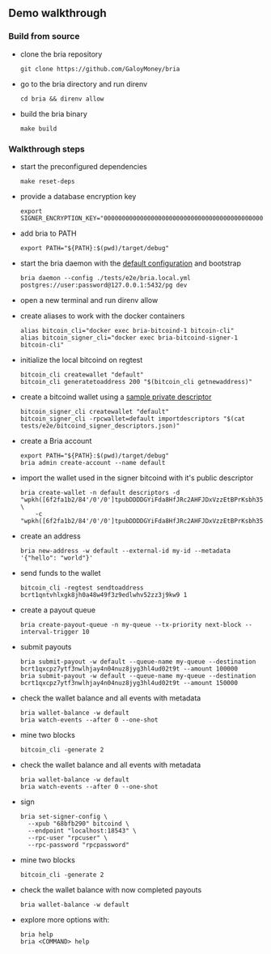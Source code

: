 ## Demo walkthrough

### Build from source
* clone the bria repository
  ```
  git clone https://github.com/GaloyMoney/bria
  ```
* go to the bria directory and run direnv
  ```
  cd bria && direnv allow
  ```
* build the bria binary
  ```
  make build
  ```

### Walkthrough steps
* start the preconfigured dependencies
  ```
  make reset-deps
  ```
* provide a database encryption key
  ```
  export SIGNER_ENCRYPTION_KEY="0000000000000000000000000000000000000000000000000000000000000000"
  ```
* add bria to PATH
  ```
  export PATH="${PATH}:$(pwd)/target/debug"
  ```
* start the bria daemon with the [default configuration](../tests/e2e/bria.local.yml) and bootstrap
  ```
  bria daemon --config ./tests/e2e/bria.local.yml postgres://user:password@127.0.0.1:5432/pg dev
  ```
* open a new terminal and run direnv allow

* create aliases to work with the docker containers
  ```
  alias bitcoin_cli="docker exec bria-bitcoind-1 bitcoin-cli"
  alias bitcoin_signer_cli="docker exec bria-bitcoind-signer-1 bitcoin-cli"
  ```
* initialize the local bitcoind on regtest
  ```
  bitcoin_cli createwallet "default"
  bitcoin_cli generatetoaddress 200 "$(bitcoin_cli getnewaddress)"
  ```
* create a bitcoind wallet using a [sample private descriptor](../tests/e2e/bitcoind_signer_descriptors.json)
  ```
  bitcoin_signer_cli createwallet "default"
  bitcoin_signer_cli -rpcwallet=default importdescriptors "$(cat tests/e2e/bitcoind_signer_descriptors.json)"
  ```
* create a Bria account
  ```
  export PATH="${PATH}:$(pwd)/target/debug"
  bria admin create-account --name default
  ```
* import the wallet used in the signer bitcoind with it's public descriptor
  ```
  bria create-wallet -n default descriptors -d "wpkh([6f2fa1b2/84'/0'/0']tpubDDDDGYiFda8HfJRc2AHFJDxVzzEtBPrKsbh35EaW2UGd5qfzrF2G87ewAgeeRyHEz4iB3kvhAYW1sH6dpLepTkFUzAktumBN8AXeXWE9nd1/0/*)#l6n08zmr" \
      -c "wpkh([6f2fa1b2/84'/0'/0']tpubDDDDGYiFda8HfJRc2AHFJDxVzzEtBPrKsbh35EaW2UGd5qfzrF2G87ewAgeeRyHEz4iB3kvhAYW1sH6dpLepTkFUzAktumBN8AXeXWE9nd1/1/*)#wwkw6htm"
  ```
* create an address
  ```
  bria new-address -w default --external-id my-id --metadata '{"hello": "world"}'
  ```
* send funds to the wallet
  ```
  bitcoin_cli -regtest sendtoaddress bcrt1qntvhlxgk8jh0a48w49f3z9edlwhv52zz3j9kw9 1
  ```
* create a payout queue
  ```
  bria create-payout-queue -n my-queue --tx-priority next-block --interval-trigger 10
  ```
* submit payouts
  ```
  bria submit-payout -w default --queue-name my-queue --destination bcrt1qxcpz7ytf3nwlhjay4n04nuz8jyg3hl4ud02t9t --amount 100000
  bria submit-payout -w default --queue-name my-queue --destination bcrt1qxcpz7ytf3nwlhjay4n04nuz8jyg3hl4ud02t9t --amount 150000
  ```
* check the wallet balance and all events with metadata
  ```
  bria wallet-balance -w default
  bria watch-events --after 0 --one-shot
  ```
* mine two blocks
  ```
  bitcoin_cli -generate 2
  ```
* check the wallet balance and all events with metadata
  ```
  bria wallet-balance -w default
  bria watch-events --after 0 --one-shot
  ```
* sign
  ```
  bria set-signer-config \
    --xpub "68bfb290" bitcoind \
    --endpoint "localhost:18543" \
    --rpc-user "rpcuser" \
    --rpc-password "rpcpassword"
  ```
* mine two blocks
  ```
  bitcoin_cli -generate 2
  ```
* check the wallet balance with now completed payouts
  ```
  bria wallet-balance -w default
  ```
* explore more options with:
  ```
  bria help
  bria <COMMAND> help
  ```
